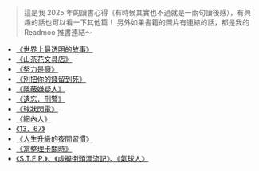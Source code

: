 > 這是我 2025 年的讀書心得（有時候其實也不過就是一兩句讀後感），有興趣的話也可以看一下其他篇！
> 另外如果書籍的圖片有連結的話，都是我的 Readmoo 推書連結～

- [《世界上最透明的故事》](/2025-reading-1)
- [《山茶花文具店》](/2025-reading-2)
- [《努力是癮》](/2025-reading-3)
- [《別把你的錢留到死》](/2025-reading-4)
- [《隱蔽嫌疑人》](/2025-reading-5)
- [《遺忘．刑警》](/2025-reading-6)
- [《球狀閃電》](/2025-reading-7)
- [《網內人》](/2025-reading-8)
- [《13．67》](/2025-reading-9)
- [《人生升級的夜間習慣》](/2025-reading-10)
- [《當整理卡關時》](/2025-reading-11)
- [《S.T.E.P.》、《虛擬街頭漂流記》、《氣球人》](/2025-reading-12-13-14)
